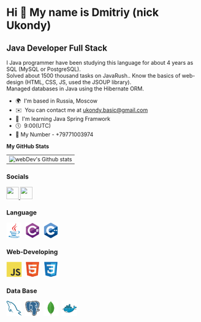 Hi 👋 My name is Dmitriy (nick Ukondy)
======================================

Java Developer Full Stack
-------------------------

I Java programmer have been studying this language for about 4 years as SQL (MySQL or PostgreSQL).</br>
Solved about 1500 thousand tasks on JavaRush.. Know the basics of web-design (HTML, CSS, JS, used the JSOUP library). </br>
Managed databases in Java using the Hibernate ORM.

* 🌍  I'm based in Russia, Moscow
* ✉️  You can contact me at [ukondy.basic@gmail.com](mailto:ukondy.basic@gmail.com)
* 🧠  I'm learning Java Spring Framwork
* 🕔  9:00(UTC)
* 📱   My Number - +79771003974

<b>My GitHub Stats</b>
<table>
  <tr>
    <td>
      <img align="left" src="http://github-readme-streak-stats.herokuapp.com?user=ILoveHuBaBuBa&theme=dark&background=000000" alt="webDev's Github stats" />
    </td>
  </tr>
</table>

### Socials
<p align="left">  
  <a href="https://t.me/ukondy" target="_blank" rel="noreferrer"> 
    <img src="https://raw.githubusercontent.com/danielcranney/readme-generator/main/public/icons/socials/github.svg" width="32" height="32" />
  </a> 
  <a href="https://www.linkedin.com/in/ukondy" target="_blank" rel="noreferrer">
    <img src="https://raw.githubusercontent.com/danielcranney/readme-generator/main/public/icons/socials/linkedin.svg" width="32" height="32" /> 
  </a>
</p>

### Language
<p align="left">
 <img src="https://github.com/devicons/devicon/blob/master/icons/java/java-original.svg" title="Java" alt="Java" width="40" height="40"/>&nbsp
  <img src="https://github.com/devicons/devicon/blob/master/icons/csharp/csharp-original.svg" title="CSharp" alt="CSharp" width="40" height="40"/>&nbsp
  <img src="https://github.com/devicons/devicon/blob/master/icons/cplusplus/cplusplus-original.svg" title="CPlusPlus" alt="CPlusPlus" width="40" height="40"/>&nbsp
</p>

### Web-Developing
<p align="left">
   <img src="https://github.com/devicons/devicon/blob/master/icons/javascript/javascript-original.svg" title="JavaScript" alt="JavaScript" width="40" height="40"/>&nbsp
   <img src="https://github.com/devicons/devicon/blob/master/icons/html5/html5-original.svg" title="html5" alt="html5" width="40" height="40"/>&nbsp
   <img src="https://github.com/devicons/devicon/blob/master/icons/css3/css3-original.svg" title="css3" alt="css3" width="40" height="40"/>&nbsp
</p>

### Data Base
<p align="left">
   <img src="https://github.com/devicons/devicon/blob/master/icons/mysql/mysql-original.svg" title="mySql" alt="mySql" width="40" height="40"/>&nbsp
   <img src="https://github.com/devicons/devicon/blob/master/icons/postgresql/postgresql-original.svg" title="postgreSql" alt="postgreSql" width="40" height="40"/>&nbsp
   <img src="https://github.com/devicons/devicon/blob/master/icons/mongodb/mongodb-original.svg" title="mongoBD" alt="mongoDB" width="40" height="40"/>&nbsp
   <img src="https://github.com/devicons/devicon/blob/master/icons/docker/docker-original.svg" title="mongoBD" alt="mongoDB" width="40" height="40"/>&nbsp
</p>
